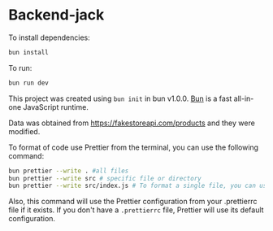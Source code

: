 # Backend-jack

To install dependencies:

```bash
bun install
```

To run:

```bash
bun run dev
```

This project was created using `bun init` in bun v1.0.0. [Bun](https://bun.sh) is a fast all-in-one JavaScript runtime.

Data was obtained from <https://fakestoreapi.com/products> and they were modified.

To format of code use Prettier from the terminal, you can use the following command:

```bash
bun prettier --write . #all files
bun prettier --write src # specific file or directory
bun prettier --write src/index.js # To format a single file, you can use:
```

Also, this command will use the Prettier configuration from your .prettierrc file if it exists. If you don't have a `.prettierrc` file, Prettier will use its default configuration.
